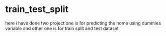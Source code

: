 # train_test_split
here i have done two project one is for predicting the home using dummies variable and other one is for train split and test dataset

